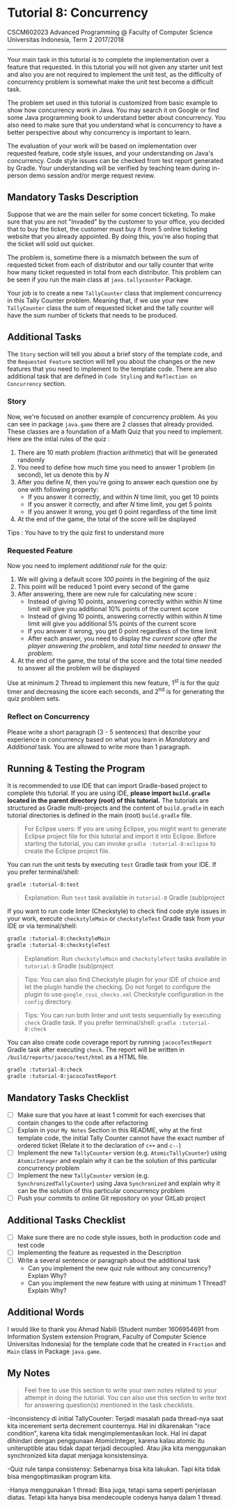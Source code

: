 # Tutorial 8: Concurrency

CSCM602023 Advanced Programming @ Faculty of Computer Science Universitas
Indonesia, Term 2 2017/2018

* * *

Your main task in this tutorial is to complete the implementation over a feature
that requested. In this tutorial you will not given any starter unit test and also 
you are not required to implement the unit test, as the difficulty of concurrency problem
is somewhat make the unit test become a difficult task.

The problem set used in this tutorial is customized from basic example to show
how concurrency work in Java. You may search it on Google or find some Java 
programming book to understand better about concurrency. You also need to make
sure that you understand what is concurrency to have a better perspective about
why concurrency is important to learn. 

The evaluation of your work will be based on implementation over requested feature,
code style issues, and your understanding on Java's concurrency. 
Code style issues can be checked from test report generated by Gradle. 
Your understanding will be verified by teaching team during in-person demo 
session and/or merge request review.

## Mandatory Tasks Description

Suppose that we are the main seller for some concert ticketing. To make sure
that you are not "Invaded" by the customer to your office, you decided that to
buy the ticket, the customer must buy it from 5 online ticketing website that
you already appointed. By doing this, you're also hoping that the ticket will
sold out quicker.

The problem is, sometime there is a mismatch between the sum of requested ticket
from each of distributor and our tally counter that write how many ticket requested
in total from each distributor. This problem can be seen if you run the main class
at `java.tallycounter` Package.

Your job is to create a new `TallyCounter` class that implement concurrency in
this Tally Counter problem. Meaning that, if we use your new `TallyCounter` class
the sum of requested ticket and the tally counter will have the sum number of tickets
that needs to be produced.


## Additional Tasks 

The `Story` section will tell you about a brief story of the template code, and
the `Requested Feature` section will tell you about the changes or the new features that you 
need to implement to the template code. There are also additional task 
that are defined in `Code Styling` and `Reflection on Concurrency` section.


### Story

Now, we're focused on another example of concurrency problem. As you can see
in package `java.game` there are 2 classes that already provided. These classes
are a foundation of a Math Quiz that you need to implement. Here are the intial rules of
the quiz :

1. There are 10 math problem (fraction arithmetic) that will be generated randomly
1. You need to define how much time you need to answer 1 problem (in second), let us denote this by *N*
1. After you define *N*, then you're going to answer each question one by one with following property:
    - If you answer it correctly, and within *N* time limit, you get 10 points
    - If you answer it correctly, and after *N* time limit, you get 5 points
    - If you answer it wrong, you get 0 point regardless of the time limit
1. At the end of the game, the total of the score will be displayed

Tips : You have to try the quiz first to understand more

### Requested Feature

Now you need to implement *additional rule* for the quiz:

1. We will giving a default score *100 points* in the begining of the quiz
1. This point will be reduced 1 point every second of the game
1. After answering, there are new rule for calculating new score :
    - Instead of giving 10 points, answering correctly within within *N* time limit
    will give you additional 10% points of the current score
    - Instead of giving 10 points, answering correctly within within *N* time limit
    will give you additional 5% points of the current score
    - If you answer it wrong, you get 0 point regardless of the time limit
    - After each answer, you need to display *the current score after the player answering the problem*,
    and *total time needed to answer the problem*.
1.  At the end of the game, the total of the score and the total time needed to answer all
the problem will be displayed

Use at minimum 2 Thread to implement this new feature, 1<sup>st</sup> is for the
quiz timer and decreasing the score each seconds, and 2<sup>nd</sup> is for 
generating the quiz problem sets.
 
### Reflect on Concurrency

Please write a short paragraph (3 - 5 sentences) that describe your experience
in concurrency based on what you learn in *Mandatory* and  *Additional* task. 
You are allowed to write more than 1 paragraph.

## Running & Testing the Program

It is recommended to use IDE that can import Gradle-based project to complete this
tutorial. If you are using IDE, **please import `build.gradle` located in the
parent directory (root) of this tutorial.** The tutorials are structured as
Gradle multi-projects and the content of `build.gradle` in each tutorial
directories is defined in the main (root) `build.gradle` file.

> For Eclipse users: If you are using Eclipse, you might want to generate
> Eclipse project file for this tutorial and import it into Eclipse.
> Before starting the tutorial, you can invoke `gradle :tutorial-8:eclipse`
> to create the Eclipse project file.

You can run the unit tests by executing `test` Gradle task from your IDE. If you
prefer terminal/shell:

```bash
gradle :tutorial-8:test
```

> Explanation: Run `test` task available in `tutorial-8` Gradle (sub)project

If you want to run code linter (Checkstyle) to check find code style issues in
your work, execute `checkstyleMain` or `checkstyleTest` Gradle task from your IDE
or via terminal/shell:

```bash
gradle :tutorial-8:checkstyleMain
gradle :tutorial-8:checkstyleTest
```

> Explanation: Run `checkstyleMain` and `checkstyleTest` tasks available in
> `tutorial-8` Gradle (sub)project

> Tips: You can also find Checkstyle plugin for your IDE of choice and let
> the plugin handle the checking. Do not forget to configure the plugin to
> use `google_csui_checks.xml` Checkstyle configuration in the `config`
> directory.

> Tips: You can run both linter and unit tests sequentially by executing `check`
> Gradle task. If you prefer terminal/shell: `gradle :tutorial-8:check`

You can also create code coverage report by running `jacocoTestReport` Gradle
task after executing `check`. The report will be written in
`/build/reports/jacoco/test/html` as a HTML file.

```bash
gradle :tutorial-8:check
gradle :tutorial-8:jacocoTestReport
```

## Mandatory Tasks Checklist

- [ ] Make sure that you have at least 1 commit for each exercises that contain
changes to the code after refactoring
- [ ] Explain in your `My Notes` Section in this README, why at the first template code,
the initial Tally Counter cannot have the exact number of ordered ticket (Relate it to
the declaration of `c++` and `c--`)
- [ ] Implement the new `TallyCounter` version (e.g. `AtomicTallyCounter`) using 
`AtomicInteger` and explain why it can be the solution of this particular concurrency 
problem
- [ ] Implement the new `TallyCounter` version (e.g. `SynchronizedTallyCounter`) using Java
`Synchronized` and explain why it can be the solution of this particular concurrency 
problem
- [ ] Push your commits to online Git repository on your GitLab project

## Additional Tasks Checklist

- [ ] Make sure there are no code style issues, both in production code and
test code
- [ ] Implementing the feature as requested in the Description
- [ ] Write a several sentence or paragraph about the additional task
    - Can you implement the new quiz rule without any concurrency? Explain Why?
    - Can you implement the new feature with using at minimum 1 Thread? Explain Why?

## Additional Words

I would like to thank you Ahmad Nabili (Student number 1606954691 from Information System 
extension Program, Faculty of Computer Science Universitas Indonesia) 
for the template code that he created in `Fraction` and `Main` class in Package `java.game`.

## My Notes

> Feel free to use this section to write your own notes related to your attempt
> in doing the tutorial. You can also use this section to write text for
> answering question(s) mentioned in the task checklists.

-Inconsistency di initial TallyCounter: Terjadi masalah pada thread-nya saat kita incerement serta 
 decrement counternya. Hal ini dikarenakan "race condition", karena kita tidak mengimplementasikan lock.
 Hal ini dapat dihindari dengan penggunaan AtomicInteger, karena kalau atomic itu uniteruptible atau tidak
 dapat terjadi decoupled. Atau jika kita menggunakan synchronized kita dapat menjaga konsistensinya.

-Quiz rule tanpa consistensy: Sebenarnya bisa kita lakukan. Tapi kita tidak bisa mengoptimasikan program kita.

-Hanya menggunakan 1 thread: Bisa juga, tetapi sama seperti penjelasan diatas. Tetapi kita hanya bisa mendecouple codenya hanya dalam
 1 thread.